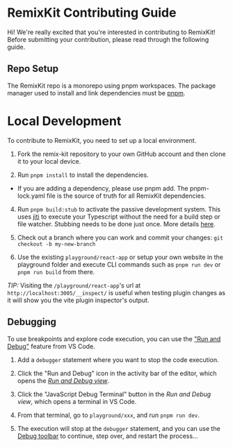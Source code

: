 # RemixKit Contributing Guide

Hi! We're really excited that you're interested in contributing to RemixKit! Before submitting your contribution, please read through the following guide.

## Repo Setup

The RemixKit repo is a monorepo using pnpm workspaces. The package manager used to install and link dependencies must be [pnpm](https://pnpm.io/).

# Local Development

To contribute to RemixKit, you need to set up a local environment.

1. Fork the remix-kit repository to your own GitHub account and then clone it to your local device.

2. Run `pnpm install` to install the dependencies.

- If you are adding a dependency, please use pnpm add. The pnpm-lock.yaml file is the source of truth for all RemixKit dependencies.

4. Run `pnpm build:stub` to activate the passive development system. This uses [jiti](https://github.com/unjs/jiti) to execute your Typescript without the need for a build step or file watcher. Stubbing needs to be done just once. More details [here](https://antfu.me/posts/publish-esm-and-cjs#stubbing).

5. Check out a branch where you can work and commit your changes:
   `git checkout -b my-new-branch`

6. Use the existing `playground/react-app` or setup your own website in the playground folder and execute CLI commands such as `pnpm run dev` or `pnpm run build` from there.

_TIP:_ Visiting the `/playground/react-app`'s url at `http://localhost:3005/__inspect/` is useful when testing plugin changes as it will show you the vite plugin inspector's output.

## Debugging

To use breakpoints and explore code execution, you can use the ["Run and Debug"](https://code.visualstudio.com/docs/editor/debugging) feature from VS Code.

1. Add a `debugger` statement where you want to stop the code execution.

2. Click the "Run and Debug" icon in the activity bar of the editor, which opens the [_Run and Debug view_](https://code.visualstudio.com/docs/editor/debugging#_run-and-debug-view).

3. Click the "JavaScript Debug Terminal" button in the _Run and Debug view_, which opens a terminal in VS Code.

4. From that terminal, go to `playground/xxx`, and run `pnpm run dev`.

5. The execution will stop at the `debugger` statement, and you can use the [Debug toolbar](https://code.visualstudio.com/docs/editor/debugging#_debug-actions) to continue, step over, and restart the process...
